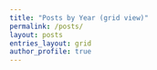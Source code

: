```yaml
---
title: "Posts by Year (grid view)"
permalink: /posts/
layout: posts
entries_layout: grid
author_profile: true
---
```

